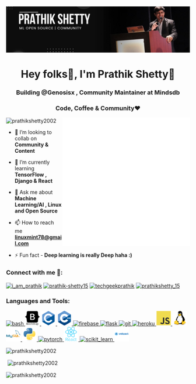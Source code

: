 ![MasterHead](banner1.jfif)
<h1 align="center">Hey folks🙌, I'm Prathik Shetty💫</h1>
<h3 align="center">Building @Genosisx , Community Maintainer at Mindsdb</h3>
<h3 align="center">Code, Coffee & Community❤️</h3>
<img align="right" alt="coding" width="350" src="99065-code-cantileverlabs-ilustration.gif">


<p align="left"> <img src="https://komarev.com/ghpvc/?username=prathikshetty2002&label=Profile%20Visitors&color=0e75b6&style=flat" alt="prathikshetty2002" /> </p>

<!-- <p align="left"> <a href="https://twitter.com/i_am_prathik" target="blank"><img src="https://img.shields.io/twitter/follow/i_am_prathik?logo=twitter&style=for-the-badge" alt="i_am_prathik" /></a> </p> -->



- 👯 I’m looking to collab on **Community & Content**

- 🌱 I’m currently learning **TensorFlow , Django & React**

- 💬 Ask me about **Machine Learning/AI , Linux and Open Source**

- 📫 How to reach me **linuxmint78@gmail.com**

- ⚡ Fun fact -  **Deep learning is really Deep haha :)**

<h3 align="left">Connect with me 🤩:</h3>
<p align="left">
<a href="https://twitter.com/i_am_prathik" target="blank"><img align="center" src="https://raw.githubusercontent.com/rahuldkjain/github-profile-readme-generator/master/src/images/icons/Social/twitter.svg" alt="i_am_prathik" height="30" width="40" /></a>
<a href="https://linkedin.com/in/prathik-shetty15" target="blank"><img align="center" src="https://raw.githubusercontent.com/rahuldkjain/github-profile-readme-generator/master/src/images/icons/Social/linked-in-alt.svg" alt="prathik-shetty15" height="30" width="40" /></a>
<a href="https://kaggle.com/techgeekprathik" target="blank"><img align="center" src="https://raw.githubusercontent.com/rahuldkjain/github-profile-readme-generator/master/src/images/icons/Social/kaggle.svg" alt="techgeekprathik" height="30" width="40" /></a>
<a href="https://instagram.com/prathikshetty_15" target="blank"><img align="center" src="https://raw.githubusercontent.com/rahuldkjain/github-profile-readme-generator/master/src/images/icons/Social/instagram.svg" alt="prathikshetty_15" height="30" width="40" /></a>
</p>

<h3 align="left">Languages and Tools:</h3>
<p align="left"> <a href="https://www.gnu.org/software/bash/" target="_blank" rel="noreferrer"> <img src="https://www.vectorlogo.zone/logos/gnu_bash/gnu_bash-icon.svg" alt="bash" width="40" height="40"/> </a> <a href="https://getbootstrap.com" target="_blank" rel="noreferrer"> <img src="https://raw.githubusercontent.com/devicons/devicon/master/icons/bootstrap/bootstrap-plain-wordmark.svg" alt="bootstrap" width="40" height="40"/> </a> <a href="https://www.cprogramming.com/" target="_blank" rel="noreferrer"> <img src="https://raw.githubusercontent.com/devicons/devicon/master/icons/c/c-original.svg" alt="c" width="40" height="40"/> </a> <a href="https://www.w3schools.com/cpp/" target="_blank" rel="noreferrer"> <img src="https://raw.githubusercontent.com/devicons/devicon/master/icons/cplusplus/cplusplus-original.svg" alt="cplusplus" width="40" height="40"/> </a> <a href="https://firebase.google.com/" target="_blank" rel="noreferrer"> <img src="https://www.vectorlogo.zone/logos/firebase/firebase-icon.svg" alt="firebase" width="40" height="40"/> </a> <a href="https://flask.palletsprojects.com/" target="_blank" rel="noreferrer"> <img src="https://www.vectorlogo.zone/logos/pocoo_flask/pocoo_flask-icon.svg" alt="flask" width="40" height="40"/> </a> <a href="https://git-scm.com/" target="_blank" rel="noreferrer"> <img src="https://www.vectorlogo.zone/logos/git-scm/git-scm-icon.svg" alt="git" width="40" height="40"/> </a> <a href="https://heroku.com" target="_blank" rel="noreferrer"> <img src="https://www.vectorlogo.zone/logos/heroku/heroku-icon.svg" alt="heroku" width="40" height="40"/> </a> <a href="https://developer.mozilla.org/en-US/docs/Web/JavaScript" target="_blank" rel="noreferrer"> <img src="https://raw.githubusercontent.com/devicons/devicon/master/icons/javascript/javascript-original.svg" alt="javascript" width="40" height="40"/> </a> <a href="https://www.linux.org/" target="_blank" rel="noreferrer"> <img src="https://raw.githubusercontent.com/devicons/devicon/master/icons/linux/linux-original.svg" alt="linux" width="40" height="40"/> </a> <a href="https://www.mysql.com/" target="_blank" rel="noreferrer"> <img src="https://raw.githubusercontent.com/devicons/devicon/master/icons/mysql/mysql-original-wordmark.svg" alt="mysql" width="40" height="40"/> </a> <a href="https://www.python.org" target="_blank" rel="noreferrer"> <img src="https://raw.githubusercontent.com/devicons/devicon/master/icons/python/python-original.svg" alt="python" width="40" height="40"/> </a> <a href="https://pytorch.org/" target="_blank" rel="noreferrer"> <img src="https://www.vectorlogo.zone/logos/pytorch/pytorch-icon.svg" alt="pytorch" width="40" height="40"/> </a> <a href="https://reactjs.org/" target="_blank" rel="noreferrer"> <img src="https://raw.githubusercontent.com/devicons/devicon/master/icons/react/react-original-wordmark.svg" alt="react" width="40" height="40"/> </a> <a href="https://scikit-learn.org/" target="_blank" rel="noreferrer"> <img src="https://upload.wikimedia.org/wikipedia/commons/0/05/Scikit_learn_logo_small.svg" alt="scikit_learn" width="40" height="40"/> </a> <a href="https://webpack.js.org" target="_blank" rel="noreferrer"> <img src="https://raw.githubusercontent.com/devicons/devicon/d00d0969292a6569d45b06d3f350f463a0107b0d/icons/webpack/webpack-original-wordmark.svg" alt="webpack" width="40" height="40"/> </a> </p>

<img align="center" src="https://github-readme-stats.vercel.app/api/top-langs?username=prathikshetty2002&theme=radical&show_icons=true&locale=en&layout=compact&exclude_repo=Machine-Learning-Roadmap,Laptop-buddy,MovieWanderer,Recursion3.0-FashionBuddy,ML-Geeks" alt="prathikshetty2002" />

<p>&nbsp;<img align="center" src="https://github-readme-stats.vercel.app/api?username=prathikshetty2002&&theme=radical&show_icons=true&locale=en&count_private=true" alt="prathikshetty2002" /></p>

<p><img align="center" src="https://github-readme-streak-stats.herokuapp.com/?user=prathikshetty2002&&theme=radical" alt="prathikshetty2002" /></p>
